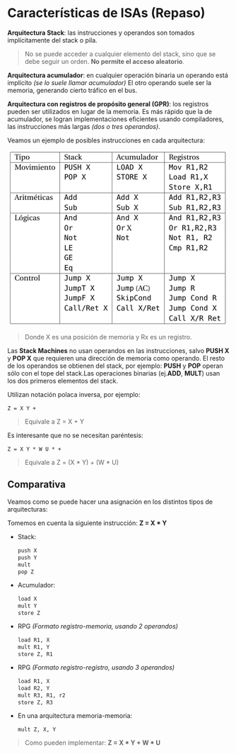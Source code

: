 # Características de ISAs (Repaso)


**Arquitectura Stack**: las instrucciones y operandos son tomados implícitamente del stack o pila. 

> No se puede acceder a cualquier elemento del stack, sino que se debe seguir un orden. **No permite el acceso aleatorio**.

**Arquitectura acumulador**: en cualquier operación binaria un operando está implícito *(se lo suele llamar acumulador)* El otro operando suele ser la memoria, generando cierto tráfico en el bus.

**Arquitectura con registros de propósito general (GPR)**: los registros pueden ser utilizados en lugar de la memoria. Es más rápido que la de acumulador, se logran implementaciones eficientes usando compiladores, las instrucciones más largas *(dos o tres operandos)*.

Veamos un ejemplo de posibles instrucciones en cada arquitectura: 

![](../figuras/posibles.png)

> Donde X es una posición de memoria y Rx es un registro.

Las **Stack Machines** no usan operandos en las instrucciones, salvo **PUSH X** y **POP X** que requieren una dirección de memoria como operando. El resto de los operandos se obtienen del stack, por ejemplo: **PUSH** y **POP** operan sólo con el tope del stack.Las operaciones binarias (ej.**ADD**, **MULT**) usan los dos primeros elementos del stack.

Utilizan notación polaca inversa, por ejemplo: 

```
Z = X Y +
```

> Equivale a Z = X + Y

Es interesante que no se necesitan paréntesis:

```
Z = X Y * W U * +
```

> Equivale a Z = (X * Y) + (W * U)

## Comparativa

Veamos como se puede hacer una asignación en los distintos tipos de arquitecturas:

Tomemos en cuenta la siguiente instrucción: **Z = X * Y**

- Stack:
  
    ```
    push X
    push Y
    mult
    pop Z
    ```

- Acumulador: 
  
    ```
    load X
    mult Y
    store Z
    ```

- RPG *(Formato registro-memoria, usando 2 operandos)*

    ```
    load R1, X
    mult R1, Y
    store Z, R1
    ```
- RPG *(Formato registro-registro, usando 3 operandos)*

    ```
    load R1, X
    load R2, Y
    mult R3, R1, r2
    store Z, R3
    ```

- En una arquitectura memoria-memoria:

    ```
    mult Z, X, Y
    ```

> Como pueden implementar: **Z = X * Y + W * U**

